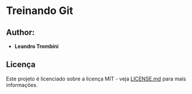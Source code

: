 # Treinando Git


## Author:

* **Leandro Trombini** 


## Licença

Este projeto é licenciado sobre a licença MIT - veja [LICENSE.md](LICENSE.md) para mais informações.
